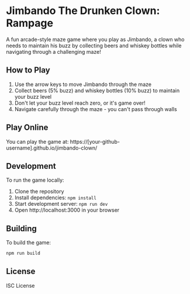 # Jimbando The Drunken Clown: Rampage

A fun arcade-style maze game where you play as Jimbando, a clown who needs to maintain his buzz by collecting beers and whiskey bottles while navigating through a challenging maze!

## How to Play

1. Use the arrow keys to move Jimbando through the maze
2. Collect beers (5% buzz) and whiskey bottles (10% buzz) to maintain your buzz level
3. Don't let your buzz level reach zero, or it's game over!
4. Navigate carefully through the maze - you can't pass through walls

## Play Online

You can play the game at: https://[your-github-username].github.io/jimbando-clown/

## Development

To run the game locally:

1. Clone the repository
2. Install dependencies: `npm install`
3. Start development server: `npm run dev`
4. Open http://localhost:3000 in your browser

## Building

To build the game:

```bash
npm run build
```

## License

ISC License 